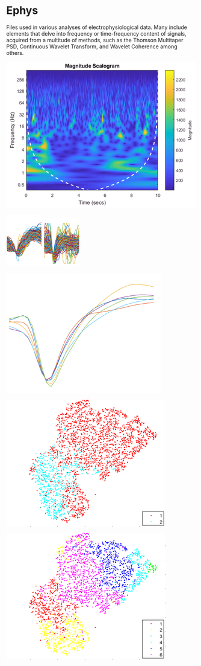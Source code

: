 # Ephys
Files used in various analyses of electrophysiological data. Many include elements that delve into frequency or time-frequency content of signals, acquired from a multitude of methods, such as the Thomson Multitaper PSD, Continuous Wavelet Transform, and Wavelet Coherence among others.

![Continuous Wavelet Transform](https://github.com/Cheer-Lab/Ephys/blob/master/cwtEx.PNG)

![](https://github.com/Cheer-Lab/Ephys/blob/master/spkClustEx.PNG) ![](https://github.com/Cheer-Lab/Ephys/blob/master/spkClustEx2.PNG)

![](https://github.com/Cheer-Lab/Ephys/blob/master/spkAvgCells.PNG)

![](https://github.com/Cheer-Lab/Ephys/blob/master/tsnePlxClustEx.PNG)

![](https://github.com/Cheer-Lab/Ephys/blob/master/tsneMdwtClustEx.PNG)
